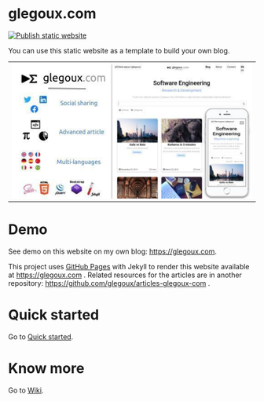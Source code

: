 # glegoux.com

[![Publish static website](https://github.com/glegoux/glegoux.github.io/workflows/Publish%20static%20website/badge.svg)](https://github.com/glegoux/glegoux.github.io/actions?query=workflow%3A%22Publish+static+website%22)

You can use this static website as a template to build your own blog.

<table>
  <tr>
    <td>
        <img src="https://github.com/glegoux/glegoux.github.io/blob/develop/src/_static/site/img/meta/glegoux-com.jpg?raw=true"
             alt="glegoux.com blog features" />
    </td>
  </tr>
</table>

# Demo

See demo on this website on my own blog: https://glegoux.com.

This project uses [GitHub Pages](https://pages.github.com/) with Jekyll to render this website available at https://glegoux.com .
Related resources for the articles are in another repository: https://github.com/glegoux/articles-glegoux-com .

# Quick started

Go to [Quick started](https://github.com/glegoux/glegoux.github.io/wiki/Quick-started).

# Know more

Go to [Wiki](https://github.com/glegoux/glegoux.github.io/wiki).
